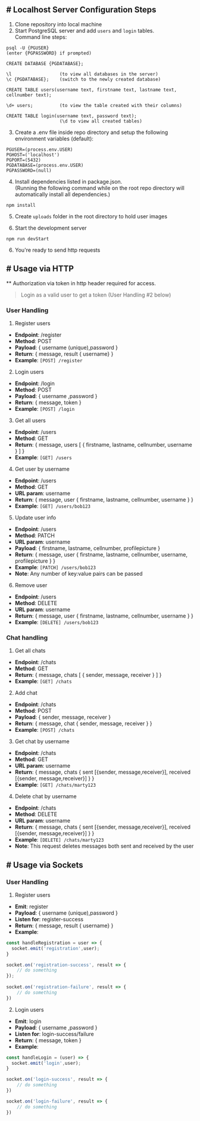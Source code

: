 

## \# Localhost Server Configuration Steps

1. Clone repository into local machine
2. Start PostgreSQL server and add ```users``` and ```login``` tables.<br> Command line     steps:
  ```
  psql -U {PGUSER}
  (enter {PGPASSWORD} if prompted)

  CREATE DATABASE {PGDATABASE};

  \l                  (to view all databases in the server)
  \c {PGDATABASE};    (switch to the newly created database)

  CREATE TABLE users(username text, firstname text, lastname text, cellnumber text);

  \d+ users;          (to view the table created with their columns)

  CREATE TABLE login(username text, password text);
                      (\d to view all created tables)
  ```
3. Create a .env file inside repo directory and setup the following environment variables (default):
  ```
  PGUSER=(process.env.USER)
  PGHOST=('localhost')
  PGPORT=(5432)
  PGDATABASE=(process.env.USER)
  PGPASSWORD=(null)
  ```

4. Install dependencies listed in package.json. <br/> (Running the following command while on the root repo directory will automatically install all dependencies.)
  ```
  npm install
  ```
5. Create ```uploads``` folder in the root directory to hold user images

5. Start the development server
  ```
  npm run devStart
  ```

6. You're ready to send http requests

## \# Usage via HTTP

** Authorization via token in http header required for access.
> Login as a valid user to get a token (User Handling #2 below)

### User Handling
1. Register users

  * **Endpoint**: /register
  * **Method**: POST
  * **Payload**: { username (unique),password }
  * **Return**: { message, result { username} }
  * **Example**:  `[POST] /register`

2. Login users

  * **Endpoint**: /login
  * **Method**: POST
  * **Payload**: { username ,password }
  * **Return**: { message, token }
  * **Example**:  `[POST] /login`


3. Get all users

  * **Endpoint**: /users
  * **Method**: GET
  * **Return**: { message, users [ { firstname, lastname, cellnumber, username } ] }
  * **Example**:  `[GET] /users`

4. Get user by username

  * **Endpoint**: /users
  * **Method**: GET
  * **URL param**: username
  * **Return**: { message, user { firstname, lastname, cellnumber, username } }
  * **Example**:  `[GET] /users/bob123`

 5. Update user info

  * **Endpoint**: /users
  * **Method**: PATCH
  * **URL param**: username
  * **Payload**: { firstname, lastname, cellnumber, profilepicture }
  * **Return**: { message, user { firstname, lastname, cellnumber, username, profilepicture } }
  * **Example**:  `[PATCH] /users/bob123` 
  * **Note**: Any number of key:value pairs can be passed

6. Remove user

  * **Endpoint**: /users
  * **Method**: DELETE
  * **URL param**: username
  * **Return**: { message, user { firstname, lastname, cellnumber, username } }
  * **Example**:  `[DELETE] /users/bob123`

### Chat handling
1. Get all chats
  * **Endpoint**: /chats
  * **Method**: GET
  * **Return**: { message, chats [ { sender, message, receiver } ] }
  * **Example**:  `[GET] /chats`

2. Add chat
  * **Endpoint**: /chats
  * **Method**: POST
  * **Payload**: { sender, message, receiver }
  * **Return**: { message, chat { sender, message, receiver } }
  * **Example**:  `[POST] /chats`


3. Get chat by username
  * **Endpoint**: /chats
  * **Method**: GET
  * **URL param**: username
  * **Return**: { message, chats { sent [{sender, message,receiver}], received [{sender, message,receiver}] } }
  * **Example**:  `[GET] /chats/marty123`

4. Delete chat by username

  * **Endpoint**: /chats
  * **Method**: DELETE
  * **URL param**: username
  * **Return**: { message, chats { sent [{sender, message,receiver}], received [{sender, message,receiver}] } }
  * **Example**:  `[DELETE] /chats/marty123`
  * **Note**: This request deletes messages both sent and received by the user


## \# Usage via Sockets
### User Handling
1. Register users

  * **Emit**: register
  * **Payload**: { username (unique),password }
  * **Listen for**: register-success
  * **Return**: { message, result { username} }
  * **Example**: 
  ```js
  const handleRegistration = user => {
    socket.emit('registration',user);
  }

  socket.on('registration-success', result => {
      // do something
  });
   
  socket.on('registration-failure', result => {
      // do something
  })  

  ```

2. Login users

  * **Emit**: login
  * **Payload**: { username ,password }
  * **Listen for**: login-success/failure
  * **Return**: { message, token }
  * **Example**: 
  ```js
  const handleLogin = (user) => {
    socket.emit('login',user);
  }

  socket.on('login-success', result => {
      // do something
  })

  socket.on('login-failure', result => {
      // do something
  })  
  ```